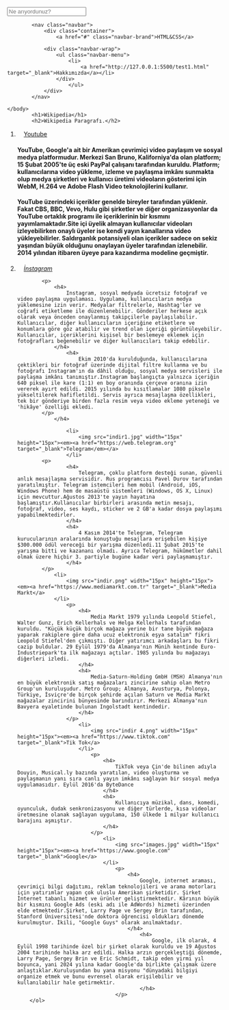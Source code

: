 <!DOCTYPE html>
<html lang="en">


<head>
	<link rel="stylesheet" href="test_css.css" type="text/css">
	<meta charset="UTF-8">
	<link rel="stylesheet" href="indir (1).png">
	<meta name="viewport" content="width=device-width, initial-scale=1.0">
	<input placeholder="Ne arıyordunuz?">
	<title>SpeedLink</title>
</head>
	<body>

			<nav class="navbar">
				<div class="container">
					<a href="#" class="navbar-brand">HTML&CSS</a>

				<div class="navbar-wrap">
					<ul class="navbar-menu">
						<li>
							<a href="http://127.0.0.1:5500/test1.html" target="_blank">Hakkımızda</a></li>
					</div>
						</ul>
				</div>
			</nav>

	</body>
			<h1>Wikipedia</h1>
			<h2>Wikipedia Paragrafı.</h2>
<body>
	<ol>
		<li>
	<img src="indir5 .png" width="15px" height="15px"><em></em><a href="https://youtube.com" target="_blank">Youtube</a>
		</li>
		<p>
			<h4>
				YouTube, Google'a ait bir Amerikan çevrimiçi video paylaşım ve sosyal medya platformudur. Merkezi San Bruno, Kaliforniya'da olan platform; 15 Şubat 2005'te üç eski PayPal çalışanı tarafından kuruldu. Platform; kullanıcılarına video yükleme, izleme ve paylaşma imkânı sunmakta olup medya şirketleri ve kullanıcı üretimi videoların gösterimi için WebM, H.264 ve Adobe Flash Video teknolojilerini kullanır.
			</h4>
			<h4>
				YouTube üzerindeki içerikler genelde bireyler tarafından yüklenir. Fakat CBS, BBC, Vevo, Hulu gibi şirketler ve diğer organizasyonlar da YouTube ortaklık programı ile içeriklerinin bir kısmını yayımlamaktadır.Site içi üyelik almayan kullanıcılar videoları izleyebilirken onaylı üyeler ise kendi yayın kanallarına video yükleyebilirler. Saldırganlık potansiyeli olan içerikler sadece on sekiz yaşından büyük olduğunu onaylayan üyeler tarafından izlenebilir. 2014 yılından itibaren üyeye para kazandırma modeline geçmiştir.
			</h4>
		</p>
			<li>
				<img src="indir3.jpg" width="15px" height="15px"><em><a href="https://www.instagram.com" target="_blank">İnstagram</em></a>
				</li>
			
			<p>
				<h4>
					Instagram, sosyal medyada ücretsiz fotoğraf ve video paylaşma uygulaması. Uygulama, kullanıcıların medya yüklemesine izin verir. Medyalar filtrelerle, Hashtag'ler ve coğrafi etiketleme ile düzenlenebilir. Gönderiler herkese açık olarak veya önceden onaylanmış takipçilerle paylaşılabilir. Kullanıcılar, diğer kullanıcıların içeriğine etiketlere ve konumlara göre göz atabilir ve trend olan içeriği görüntüleyebilir. Kullanıcılar, içeriklerini kişisel bir beslemeye eklemek için fotoğrafları beğenebilir ve diğer kullanıcıları takip edebilir.
				</h4>
					<h4>
						Ekim 2010'da kurulduğunda, kullanıcılarına çektikleri bir fotoğraf üzerinde dijital filtre kullanma ve bu fotoğrafı Instagram'ın da dâhil olduğu, sosyal medya servisleri ile paylaşma imkânı tanımıştır.Instagram başlangıçta yalnızca içeriğin 640 piksel ile kare (1:1) en boy oranında çerçeve oranına izin vererek ayırt edildi. 2015 yılında bu kısıtlamalar 1080 piksele yükseltilerek hafifletildi. Servis ayrıca mesajlaşma özellikleri, tek bir gönderiye birden fazla resim veya video ekleme yeteneği ve 'hikâye' özelliği ekledi.
			</p>
				</h4>

					<li>
						<img src="indir1.jpg" width="15px" height="15px"><em><a href="https://web.telegram.org" target="_blank">Telegram</em></a>
					</li>
			<p>
					<h4>
						Telegram, çoklu platform desteği sunan, güvenli anlık mesajlaşma servisidir. Rus programcısı Pavel Durov tarafından yaratılmıştır. Telegram istemcileri hem mobil (Android, iOS, Windows Phone) hem de masaüstü sistemleri (Windows, OS X, Linux) için mevcuttur.Ağustos 2013'te yayın hayatına başlamıştır.Kullanıcılar birbirleri arasında metin mesajı, fotoğraf, video, ses kaydı, sticker ve 2 GB'a kadar dosya paylaşımı yapabilmektedirler.
					</h4>
					<h4>
						4 Kasım 2014'te Telegram, Telegram kurucularının aralarında konuştuğu mesajlara erişebilen kişiye $300.000 ödül vereceği bir yarışma düzenledi.11 Şubat 2015'te yarışma bitti ve kazananı olmadı. Ayrıca Telegram, hükûmetler dahil olmak üzere hiçbir 3. partiyle bugüne kadar veri paylaşmamıştır.
					</h4>
			</p>
				<li>
					<img src="indir.png" width="15px" height="15px"><em><a href="https://www.mediamarkt.com.tr" target="_blank">Media Markt</a>
				</li>
					<p>
						<h4>
							Media Markt 1979 yılında Leopold Stiefel, Walter Gunz, Erich Kellerhals ve Helga Kellerhals tarafından kuruldu. "Küçük küçük birçok mağaza yerine bir tane büyük mağaza yaparak rakiplere göre daha ucuz elektronik eşya satalım" fikri Leopold Stiefel'den çıkmıştı. Diğer yatırımcı arkadaşları bu fikri cazip buldular. 29 Eylül 1979'da Almanya'nın Münih kentinde Euro-Industriepark'ta ilk mağazayı açtılar. 1985 yılında bu mağazayı diğerleri izledi.
						</h4>
						<h4>
							Media-Saturn-Holding GmbH (MSH) Almanya'nın en büyük elektronik satış mağazaları zincirine sahip olan Metro Group'un kuruluşudur. Metro Group; Almanya, Avusturya, Polonya, Türkiye, İsviçre'de birçok şehirde açılan Saturn ve Media Markt mağazalar zincirini bünyesinde barındırır. Merkezi Almanya'nın Bavyera eyaletinde bulunan Ingolstadt kentindedir.
						</h4>
					</p>
						<li>
							<img src="indir 4.png" width="15px" height="15px"><em><a href="https://www.tiktok.com" target="_blank">Tik Tok</a>
						</li>	
							<p>
								<h4>
									TikTok veya Çin'de bilinen adıyla Douyin, Musical.ly bazında yaratılan, video oluşturma ve paylaşmanın yanı sıra canlı yayın imkânı sağlayan bir sosyal medya uygulamasıdır. Eylül 2016'da ByteDance
								</h4>
								<h4>
									Kullanıcıya müzikal, dans, komedi, oyunculuk, dudak senkronizasyonu ve diğer türlerde, kısa videolar üretmesine olanak sağlayan uygulama, 150 ülkede 1 milyar kullanıcı barajını aşmıştır.
								</h4>
							</p>
								<li>
									<img src="images.jpg" width="15px" height="15px"><em><a href="https://www.google.com" target="_blank">Google</a>
								</li>
									<p>
										<h4>
											Google, internet araması, çevrimiçi bilgi dağıtımı, reklam teknolojileri ve arama motorları için yatırımlar yapan çok uluslu Amerikan şirketidir. Şirket İnternet tabanlı hizmet ve ürünler geliştirmektedir. Kârının büyük bir kısmını Google Ads (eski adı ile AdWords) hizmeti üzerinden elde etmektedir.Şirket, Larry Page ve Sergey Brin tarafından, Stanford Üniversitesi'nde doktora öğrencisi oldukları dönemde kurulmuştur. İkili, "Google Guys" olarak anılmaktadır.
										</h4>
											<h4>
												Google, ilk olarak, 4 Eylül 1998 tarihinde özel bir şirket olarak kuruldu ve 19 Ağustos 2004 tarihinde halka arz edildi. Halka arzın gerçekleştiği dönemde, Larry Page, Sergey Brin ve Eric Schmidt, takip eden yirmi yıl boyunca, yani 2024 yılına kadar Google'da birlikte çalışmak üzere anlaştıklar.Kuruluşundan bu yana misyonu "dünyadaki bilgiyi organize etmek ve bunu evrensel olarak erişilebilir ve kullanılabilir hale getirmektir.
											</h4>
									</p>
		</ol>
</body>
</html>
